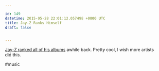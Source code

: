 ```yaml
---

id: 149
datetime: 2015-05-28 22:01:12.057498 +0000 UTC
title: Jay-Z Ranks Himself
draft: false


---
```


[Jay-Z ranked all of his albums](http://lifeandtimes.com/the-scoreboard) awhile back. Pretty cool, I wish more artists did this.

#music
